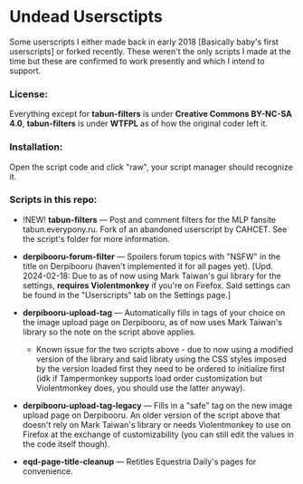 # Undead Usersctipts
Some userscripts I either made back in early 2018 [Basically baby's first userscripts] or forked recently. These weren't the only scripts I made at the time but these are confirmed to work presently and which I intend to support.

### License:
Everything except for **tabun-filters** is under **Creative Commons BY-NC-SA 4.0**, **tabun-filters** is under **WTFPL** as of how the original coder left it.

### Installation:
Open the script code and click "raw", your script manager should recognize it.

### Scripts in this repo:

- !NEW! **tabun-filters** — Post and comment filters for the MLP fansite tabun.everypony.ru. Fork of an abandoned userscript by CAHCET. See the script's folder for more information.

- **derpibooru-forum-filter** — Spoilers forum topics with "NSFW" in the title on Derpibooru (haven't implemented it for all pages yet). [Upd. 2024-02-18: Due to as of now using Mark Taiwan's gui library for the settings, __requires Violentmonkey__ if you're on Firefox. Said settings can be found in the "Userscripts" tab on the Settings page.]

- **derpibooru-upload-tag** — Automatically fills in tags of your choice on the image upload page on Derpibooru, as of now uses Mark Taiwan's library so the note on the script above applies.

  - Known issue for the two scripts above - due to now using a modified version of the library and said libraty using the CSS styles imposed by the version loaded first they need to be ordered to initialize first (idk if Tampermonkey supports load order customization but Violentmonkey does, you should use the latter anyway).

- **derpibooru-upload-tag-legacy** — Fills in a "safe" tag on the new image upload page on Derpibooru. An older version of the script above that doesn't rely on Mark Taiwan's library or needs Violentmonkey to use on Firefox at the exchange of customizability (you can still edit the values in the code itself though).

- **eqd-page-title-cleanup** — Retitles Equestria Daily's pages for convenience.
